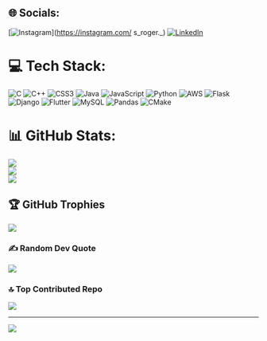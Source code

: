 
## 🌐 Socials:
[![Instagram](https://img.shields.io/badge/Instagram-%23E4405F.svg?logo=Instagram&logoColor=white)](https://instagram.com/ s_roger._) [![LinkedIn](https://img.shields.io/badge/LinkedIn-%230077B5.svg?logo=linkedin&logoColor=white)](https://linkedin.com/in/roger-antony-733077246) 

# 💻 Tech Stack:
![C](https://img.shields.io/badge/c-%2300599C.svg?style=flat&logo=c&logoColor=white) ![C++](https://img.shields.io/badge/c++-%2300599C.svg?style=flat&logo=c%2B%2B&logoColor=white) ![CSS3](https://img.shields.io/badge/css3-%231572B6.svg?style=flat&logo=css3&logoColor=white) ![Java](https://img.shields.io/badge/java-%23ED8B00.svg?style=flat&logo=java&logoColor=white) ![JavaScript](https://img.shields.io/badge/javascript-%23323330.svg?style=flat&logo=javascript&logoColor=%23F7DF1E) ![Python](https://img.shields.io/badge/python-3670A0?style=flat&logo=python&logoColor=ffdd54) ![AWS](https://img.shields.io/badge/AWS-%23FF9900.svg?style=flat&logo=amazon-aws&logoColor=white) ![Flask](https://img.shields.io/badge/flask-%23000.svg?style=flat&logo=flask&logoColor=white) ![Django](https://img.shields.io/badge/django-%23092E20.svg?style=flat&logo=django&logoColor=white) ![Flutter](https://img.shields.io/badge/Flutter-%2302569B.svg?style=flat&logo=Flutter&logoColor=white) ![MySQL](https://img.shields.io/badge/mysql-%2300f.svg?style=flat&logo=mysql&logoColor=white) ![Pandas](https://img.shields.io/badge/pandas-%23150458.svg?style=flat&logo=pandas&logoColor=white) ![CMake](https://img.shields.io/badge/CMake-%23008FBA.svg?style=flat&logo=cmake&logoColor=white)
# 📊 GitHub Stats:
![](https://github-readme-stats.vercel.app/api?username=widejoy&theme=tokyonight&hide_border=false&include_all_commits=true&count_private=true)<br/>
![](https://github-readme-streak-stats.herokuapp.com/?user=widejoy&theme=tokyonight&hide_border=false)<br/>
![](https://github-readme-stats.vercel.app/api/top-langs/?username=widejoy&theme=tokyonight&hide_border=false&include_all_commits=true&count_private=true&layout=compact)

## 🏆 GitHub Trophies
![](https://github-profile-trophy.vercel.app/?username=widejoy&theme=radical&no-frame=false&no-bg=false&margin-w=4)

### ✍️ Random Dev Quote
![](https://quotes-github-readme.vercel.app/api?type=horizontal&theme=radical)

### 🔝 Top Contributed Repo
![](https://github-contributor-stats.vercel.app/api?username=widejoy&limit=5&theme=dark_dimmed&combine_all_yearly_contributions=true)

---
[![](https://visitcount.itsvg.in/api?id=widejoy&icon=2&color=3)](https://visitcount.itsvg.in)

<!-- Proudly created with GPRM ( https://gprm.itsvg.in ) -->
